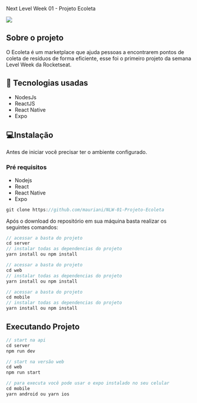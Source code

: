 Next Level Week 01 - Projeto Ecoleta

<img src="https://raw.githubusercontent.com/rocketseat-education/nlw-01-ominstack/master/.github/ecoleta.png">

## Sobre o projeto

O Ecoleta é um marketplace que ajuda pessoas a encontrarem pontos de coleta de resíduos de forma eficiente, esse foi o primeiro projeto da semana Level Week da Rocketseat.

## 🚀 Tecnologias usadas

- NodesJs
- ReactJS
- React Native
- Expo

## 💻Instalação

Antes de iniciar você precisar ter o ambiente configurado.

### Pré requisitos

- Nodejs
- React
- React Native
- Expo

```jsx
git clone https://github.com/mauriani/NLW-01-Projeto-Ecoleta
```

Após o download do repositório em sua máquina basta realizar os seguintes comandos:

```jsx
// acessar a basta do projeto
cd server
// instalar todas as dependencias do projeto
yarn install ou npm install

// acessar a basta do projeto
cd web
// instalar todas as dependencias do projeto
yarn install ou npm install

// acessar a basta do projeto
cd mobile
// instalar todas as dependencias do projeto
yarn install ou npm install

```

## Executando Projeto

```jsx
// start na api
cd server
npm run dev

// start na versão web
cd web
npm run start

// para executa você pode usar o expo instalado no seu celular
cd mobile
yarn android ou yarn ios
```
